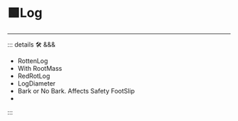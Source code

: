 # 🟩<eko>Log</eko>

---

<!-- =================================================== -->
<!-- =================================================== -->
<!-- =================================================== -->
<!-- =================================================== -->
<!-- =================================================== -->
::: details 🛠 <dev>&&&</dev>

- RottenLog
- With RootMass
- RedRotLog
- LogDiameter
- Bark or No Bark. Affects Safety FootSlip
- 

:::
